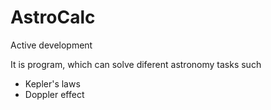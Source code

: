 # AstroCalc
Active development

It is program, which can solve diferent astronomy tasks such 
* Kepler's laws
* Doppler effect
